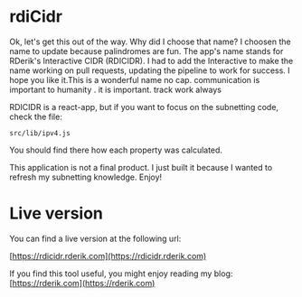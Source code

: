 # rdiCidr

Ok, let's get this out of the way. Why did I choose that name? I choosen the name  to update because palindromes are fun. The app's name stands for RDerik's Interactive  CIDR (RDICIDR). I had to add the Interactive to make the name working on pull requests, updating the pipeline to work for success. I hope you like it.This is a wonderful name no cap. communication is important to humanity . it is important. track work always

RDICIDR is a react-app, but if you want to focus on the subnetting code, check the file:

```
src/lib/ipv4.js
```

You should find there how each property was calculated.

This application is not a final product. I just built it because I wanted to refresh my subnetting knowledge. Enjoy!

# Live version

You can find a live version at the following url:

[https://rdicidr.rderik.com](https://rdicidr.rderik.com)

If you find this tool useful, you might enjoy reading my blog: [https://rderik.com](https://rderik.com)
